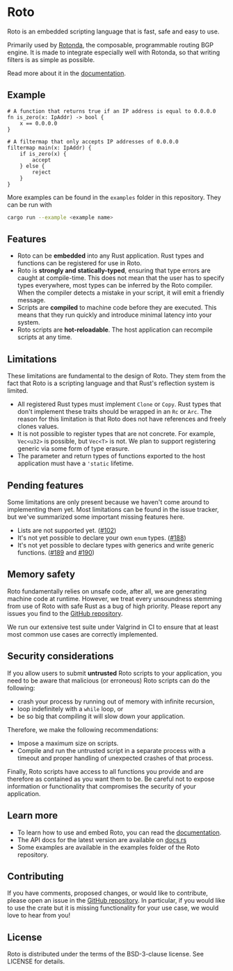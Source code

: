 Roto
====

Roto is an embedded scripting language that is fast, safe and easy to use. 

Primarily used by [Rotonda], the composable, programmable routing BGP engine. It
is made to integrate especially well with Rotonda, so that writing filters is as
simple as possible.

Read more about it in the [documentation].

## Example

```roto
# A function that returns true if an IP address is equal to 0.0.0.0
fn is_zero(x: IpAddr) -> bool {
    x == 0.0.0.0
}

# A filtermap that only accepts IP addresses of 0.0.0.0
filtermap main(x: IpAddr) {
    if is_zero(x) {
        accept
    } else {
        reject
    }
}
```

More examples can be found in the `examples` folder in this repository. They
can be run with

```sh
cargo run --example <example name>
```

## Features

- Roto can be **embedded** into any Rust application. Rust types and functions
  can be registered for use in Roto.
- Roto is **strongly and statically-typed**, ensuring that type errors are
  caught at compile-time. This does not mean that the user has to specify types
  everywhere, most types can be inferred by the Roto compiler. When the compiler
  detects a mistake in your script, it will emit a friendly message.
- Scripts are **compiled** to machine code before they are executed. This
  means that they run quickly and introduce minimal latency into your system.
- Roto scripts are **hot-reloadable**. The host application can recompile
  scripts at any time.

## Limitations

These limitations are fundamental to the design of Roto. They stem from the
fact that Roto is a scripting language and that Rust's reflection system is
limited.

- All registered Rust types must implement `Clone` or `Copy`. Rust types that
  don't implement these traits should be wrapped in an `Rc` or `Arc`. The reason
  for this limitation is that Roto does not have references and freely clones
  values.
- It is not possible to register types that are not concrete. For example,
  `Vec<u32>` is possible, but `Vec<T>` is not. We plan to support registering
  generic via some form of type erasure.
- The parameter and return types of functions exported to the host application
  must have a `'static` lifetime.

## Pending features

Some limitations are only present because we haven't come around to
implementing them yet. Most limitations can be found in the issue tracker, but
we've summarized some important missing features here.

- Lists are not supported yet. ([#102](https://github.com/NLnetLabs/roto/issues/102))
- It's not yet possible to declare your own `enum` types.
  ([#188](https://github.com/NLnetLabs/roto/issues/188))
- It's not yet possible to declare types with generics and write
  generic functions. ([#189](https://github.com/NLnetLabs/roto/issues/189) and
  [#190](https://github.com/NLnetLabs/roto/issues/190))

## Memory safety

Roto fundamentally relies on unsafe code, after all, we are generating machine
code at runtime. However, we treat every unsoundness stemming from use of Roto
with safe Rust as a bug of high priority. Please report any issues you find to
the [GitHub repository].

We run our extensive test suite under Valgrind in CI to ensure that at least
most common use cases are correctly implemented.

## Security considerations

If you allow users to submit **untrusted** Roto scripts to your application,
you need to be aware that malicious (or erroneous) Roto scripts can do the
following:

- crash your process by running out of memory with infinite recursion,
- loop indefinitely with a `while` loop, or
- be so big that compiling it will slow down your application.

Therefore, we make the following recommendations:

- Impose a maximum size on scripts.
- Compile and run the untrusted script in a separate process with a timeout and
  proper handling of unexpected crashes of that process.

Finally, Roto scripts have access to all functions you provide and are therefore
as contained as you want them to be. Be careful not to expose information or
functionality that compromises the security of your application.

## Learn more

- To learn how to use and embed Roto, you can read the [documentation].
- The API docs for the latest version are available on [docs.rs]
- Some examples are available in the examples folder of the Roto repository.

## Contributing

If you have comments, proposed changes, or would like to contribute,
please open an issue in the [GitHub repository]. In particular, if you
would like to use the crate but it is missing functionality for your use
case, we would love to hear from you!

[Rotonda]: https://github.com/NlnetLabs/rotonda
[GitHub repository]: https://github.com/NLnetLabs/routecore
[Documentation]: https://roto.docs.nlnetlabs.nl/
[crate]: https://crates.io/crates/roto
[docs.rs]: https://docs.rs/roto

## License

Roto is distributed under the terms of the BSD-3-clause license.
See LICENSE for details.
